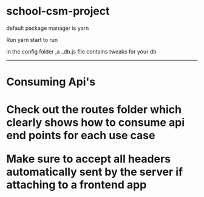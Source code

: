 # school-csm-project
<p>default package manager is yarn</p>
<p> Run yarn start to run</p>
<p> in the config folder ,a  _db.js file contains tweaks for your db</p>
<hr/>
<h1>Consuming Api's<h1/>
<p>Check out the routes folder which clearly shows how to consume api end points for each use case</p>
<p>Make sure to accept all headers automatically sent by the server if attaching to a frontend app</p> 
